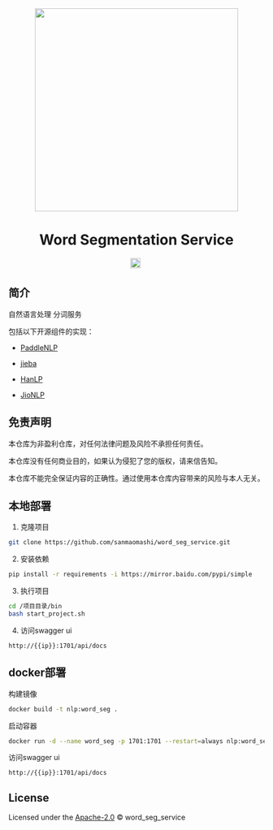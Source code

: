 <div align="center">
  <a href="https://github.com/sanmaomashi/word_seg_service">
    <img src="https://raw.githubusercontent.com/sanmaomashi/word_seg_service/main/img/1.jpg" height="400">
  </a>
  <h1>Word Segmentation Service</h1>
  <img src="https://img.shields.io/github/repo-size/sanmaomashi/word_seg_service.svg?label=Repo%20size&style=flat-square" height="20">
  <img src="https://img.shields.io/badge/License-Apache%202.0-purple" data-origin="https://img.shields.io/badge/License-Apache%202.0-blue" alt="">
</div>




## 简介

自然语言处理 分词服务

包括以下开源组件的实现：

- [PaddleNLP](https://github.com/PaddlePaddle/PaddleNLP/blob/develop/docs/model_zoo/taskflow.md#%E4%B8%AD%E6%96%87%E5%88%86%E8%AF%8D)

- [jieba](https://github.com/fxsjy/jieba)

- [HanLP](https://github.com/hankcs/HanLP)

- [JioNLP](https://github.com/dongrixinyu/JioNLP)

  



## 免责声明

本仓库为非盈利仓库，对任何法律问题及风险不承担任何责任。

本仓库没有任何商业目的，如果认为侵犯了您的版权，请来信告知。

本仓库不能完全保证内容的正确性。通过使用本仓库内容带来的风险与本人无关。



## 本地部署

1. 克隆项目

```bash
git clone https://github.com/sanmaomashi/word_seg_service.git
```

2. 安装依赖

```bash
pip install -r requirements -i https://mirror.baidu.com/pypi/simple
```

3. 执行项目

```bash
cd /项目目录/bin
bash start_project.sh
```

4. 访问swagger ui

```http
http://{{ip}}:1701/api/docs
```



## docker部署

构建镜像

```bash
docker build -t nlp:word_seg .
```

启动容器

```bash
docker run -d --name word_seg -p 1701:1701 --restart=always nlp:word_seg
```

访问swagger ui

```http
http://{{ip}}:1701/api/docs
```



## License

Licensed under the [Apache-2.0](http://choosealicense.com/licenses/apache/) © word_seg_service

